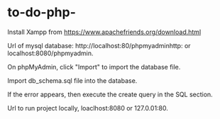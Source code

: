 # to-do-php-
Install Xampp from https://www.apachefriends.org/download.html

Url of mysql database: http://localhost:80/phpmyadminhttp: or localhost:8080/phpmyadmin.

On phpMyAdmin, click "Import" to import the database file.

Import db_schema.sql file  into the database.

If the error appears, then execute the create query in the SQL section.

Url to run project locally, loaclhost:8080 or 127.0.01:80.
